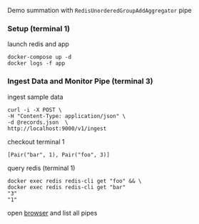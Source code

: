 Demo summation with `RedisUnorderedGroupAddAggregator` pipe
### Setup (terminal 1)
launch redis and app
```
docker-compose up -d
docker logs -f app
```
### Ingest Data and Monitor Pipe (terminal 3)
ingest sample data
```
curl -i -X POST \
-H "Content-Type: application/json" \
-d @records.json  \
http://localhost:9000/v1/ingest
```
checkout terminal 1
```
[Pair("bar", 1), Pair("foo", 3)]
```
query redis (terminal 1)
```
docker exec redis redis-cli get "foo" && \
docker exec redis redis-cli get "bar"
"3"
"1"
```
open [browser](http://localhost:8000/v1/pipe) and list all pipes